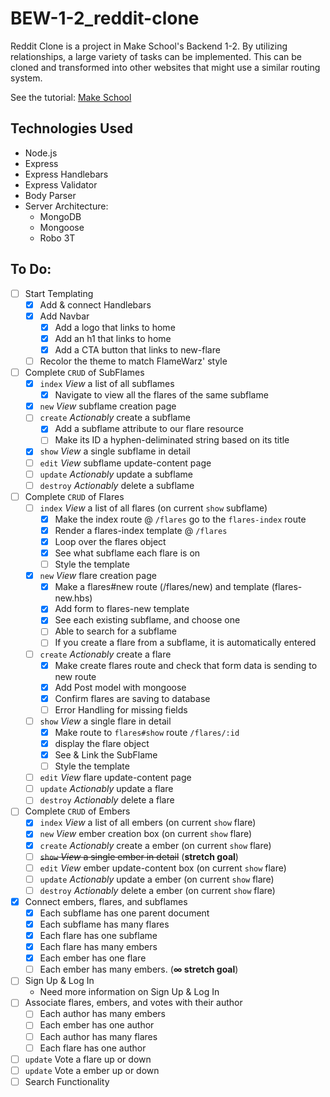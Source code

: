 # BEW-1-2_reddit-clone
Reddit Clone is a project in Make School's Backend 1-2. By utilizing relationships, a large variety of tasks can be implemented. This can be cloned and transformed into other websites that might use a similar routing system.

See the tutorial: <a href="https://www.makeschool.com/academy/track/reddit-clone-in-node-js">Make School</a>

## Technologies Used
- Node.js
- Express
- Express Handlebars
- Express Validator
- Body Parser
- Server Architecture:
	- MongoDB
	- Mongoose
	- Robo 3T

## To Do:
- [ ] Start Templating
	- [X] Add & connect Handlebars
	- [X] Add Navbar
		- [X] Add a logo that links to home
		- [X] Add an h1 that links to home
		- [X] Add a CTA button that links to new-flare
	- [ ] Recolor the theme to match FlameWarz' style
- [ ] Complete `CRUD` of SubFlames
	- [X] `index` *View* a list of all subflames
		- [X] Navigate to view all the flares of the same subflame
	- [X] `new` *View* subflame creation page
	- [ ] `create` *Actionably* create a subflame
		- [X] Add a subflame attribute to our flare resource
		- [ ] Make its ID a hyphen-deliminated string based on its title
	- [X] `show` *View* a single subflame in detail
	- [ ] `edit` *View* subflame update-content page
	- [ ] `update` *Actionably* update a subflame
	- [ ] `destroy` *Actionably* delete a subflame
- [ ] Complete `CRUD` of Flares
	- [ ] `index` *View* a list of all flares (on current `show` subflame)
		- [X] Make the index route @ `/flares` go to the `flares-index` route
		- [X] Render a flares-index template @ `/flares`
		- [X] Loop over the flares object
		- [X] See what subflame each flare is on
		- [ ] Style the template
	- [X] `new` *View* flare creation page
		- [X] Make a flares#new route (/flares/new) and template (flares-new.hbs)
		- [X] Add form to flares-new template
		- [X] See each existing subflame, and choose one
		- [ ] Able to search for a subflame
		- [ ] If you create a flare from a subflame, it is automatically entered
	- [ ] `create` *Actionably* create a flare
		- [X] Make create flares route and check that form data is sending to new route
		- [X] Add Post model with mongoose
		- [X] Confirm flares are saving to database
		- [ ] Error Handling for missing fields
	- [ ] `show` *View* a single flare in detail
		- [X] Make route to `flares#show` route `/flares/:id`
		- [X] display the flare object
		- [X] See & Link the SubFlame
		- [ ] Style the template
	- [ ] `edit` *View* flare update-content page
	- [ ] `update` *Actionably* update a flare
	- [ ] `destroy` *Actionably* delete a flare
- [ ] Complete `CRUD` of Embers
	- [X] `index` *View* a list of all embers (on current `show` flare)
	- [X] `new` *View* ember creation box (on current `show` flare)
	- [X] `create` *Actionably* create a ember (on current `show` flare)
	- [ ] ~~`show` *View* a single ember in detail~~ (**stretch goal**)
	- [ ] `edit` *View* ember update-content box (on current `show` flare)
	- [ ] `update` *Actionably* update a ember (on current `show` flare)
	- [ ] `destroy` *Actionably* delete a ember (on current `show` flare)
- [X] Connect embers, flares, and subflames
	- [X] Each subflame has one parent document
	- [X] Each subflame has many flares
	- [X] Each flare has one subflame
	- [X] Each flare has many embers
	- [X] Each ember has one flare
	- [ ] Each ember has many embers. (**∞ stretch goal**)
- [ ] Sign Up & Log In
	- Need more information on Sign Up & Log In
- [ ] Associate flares, embers, and votes with their author
	- [ ] Each author has many embers
	- [ ] Each ember has one author
	- [ ] Each author has many flares
	- [ ] Each flare has one author
- [ ] `update` Vote a flare up or down
- [ ] `update` Vote a ember up or down
- [ ] Search Functionality